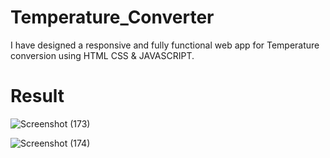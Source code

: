 # Temperature_Converter
I have designed a responsive and fully functional web app for Temperature conversion using HTML CSS &amp; JAVASCRIPT.
# Result


![Screenshot (173)](https://github.com/Sunny3335/Temperature_Converter/assets/127536182/2e858c05-e633-4791-b69d-e388637e3167)


![Screenshot (174)](https://github.com/Sunny3335/Temperature_Converter/assets/127536182/5d3e92d6-a28b-4684-819a-c5318bab6a9f)
